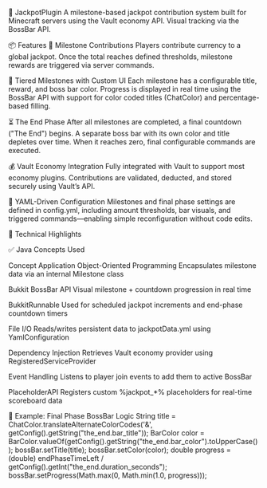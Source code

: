 🎰 JackpotPlugin
A milestone-based jackpot contribution system built for Minecraft servers using the Vault economy API. Visual tracking via the BossBar API.

📦 Features
🔹 Milestone Contributions
Players contribute currency to a global jackpot. Once the total reaches defined thresholds, milestone rewards are triggered via server commands.

🌟 Tiered Milestones with Custom UI
Each milestone has a configurable title, reward, and boss bar color. Progress is displayed in real time using the BossBar API with support for color coded titles (ChatColor) and percentage-based filling.

⏳ The End Phase
After all milestones are completed, a final countdown ("The End") begins. A separate boss bar with its own color and title depletes over time. When it reaches zero, final configurable commands are executed.

💰 Vault Economy Integration
Fully integrated with Vault to support most economy plugins. Contributions are validated, deducted, and stored securely using Vault’s API.

📁 YAML-Driven Configuration
Milestones and final phase settings are defined in config.yml, including amount thresholds, bar visuals, and triggered commands—enabling simple reconfiguration without code edits.

🧠 Technical Highlights

✅ Java Concepts Used

Concept	Application
Object-Oriented Programming	Encapsulates milestone data via an internal Milestone class

Bukkit BossBar API	Visual milestone + countdown progression in real time

BukkitRunnable	Used for scheduled jackpot increments and end-phase countdown timers

File I/O	Reads/writes persistent data to jackpotData.yml using YamlConfiguration

Dependency Injection	Retrieves Vault economy provider using RegisteredServiceProvider

Event Handling	Listens to player join events to add them to active BossBar

PlaceholderAPI	Registers custom %jackpot_*% placeholders for real-time scoreboard data


🧪 Example: Final Phase BossBar Logic
String title = ChatColor.translateAlternateColorCodes('&', getConfig().getString("the_end.bar_title"));
BarColor color = BarColor.valueOf(getConfig().getString("the_end.bar_color").toUpperCase());
bossBar.setTitle(title);
bossBar.setColor(color);
double progress = (double) endPhaseTimeLeft / getConfig().getInt("the_end.duration_seconds");
bossBar.setProgress(Math.max(0, Math.min(1.0, progress)));
